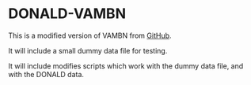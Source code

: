 # DONALD-VAMBN

This is a modified version of VAMBN from [GitHub](https://github.com/elg34/VAMBN).

It will include a small dummy data file for testing.

It will include modifies scripts which work with the dummy data file, and with the DONALD data.